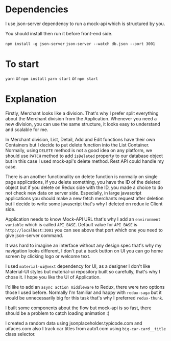 # Dependencies

I use json-server dependency to run a mock-api which is structured by you.

You should install then run it before front-end side.

`npm install -g json-server`
`json-server --watch db.json --port 3001`

# To start

`yarn` or `npm install`
`yarn start` or `npm start`

# Explanation

Firstly, Merchant looks like a division.
That's why I prefer split everything about the Merchant division from the Application.
Whenever you need a new division, you can use the same structure, it looks easy to understand and scalable for me.

In Merchant division, List, Detail, Add and Edit functions have their own Containers but I decide to put delete function into the List Container. Normally, using `DELETE` method is not a good idea on any platform, we should use `PATCH` method to add `isDeleted` property to our database object but in this case I used mock-api's delete method.
Rest API could handle my case.

There is an another functionality on delete function is normally on single page applications, if you delete something, you have the ID of the deleted object but if you delete on Redux side with the ID, you made a choice to do not check new data on server side. Especially, in large javascript applications you should make a new fetch merchants request after deletion but I decide to write some javascript that's why I deleted on redux ie Client side.

Application needs to know Mock-API URL that's why I add an `environment variable` which is called `API_BASE`.
Default value for `API_BASE` is `http://localhost:3001` you can see above that port which one you need to give json-server command.

It was hard to imagine an interface without any design spec that's why my navigation looks different, I don't put a back button on UI you can go home screen by clicking logo or welcome text.

I used `material-ui@next` dependency for UI, as a designer I don't like Material-UI styles but material-ui
repository built so carefully, that's why I chose it. I hope you like the UI of Application.

I'd like to add an `async action middleware` to Redux, there were two options those I used before. Normally I'm familiar and happy with `redux-saga` but it would be unnecessarily big for this task that's why I preferred `redux-thunk`.

I built some components about the flow but mock-api is so fast, there should be a problem to catch loading animation :)

I created a random data using jsonplaceholder.typicode.com and uifaces.com also I track car titles from auto1.com using `big-car-card__title` class selector.